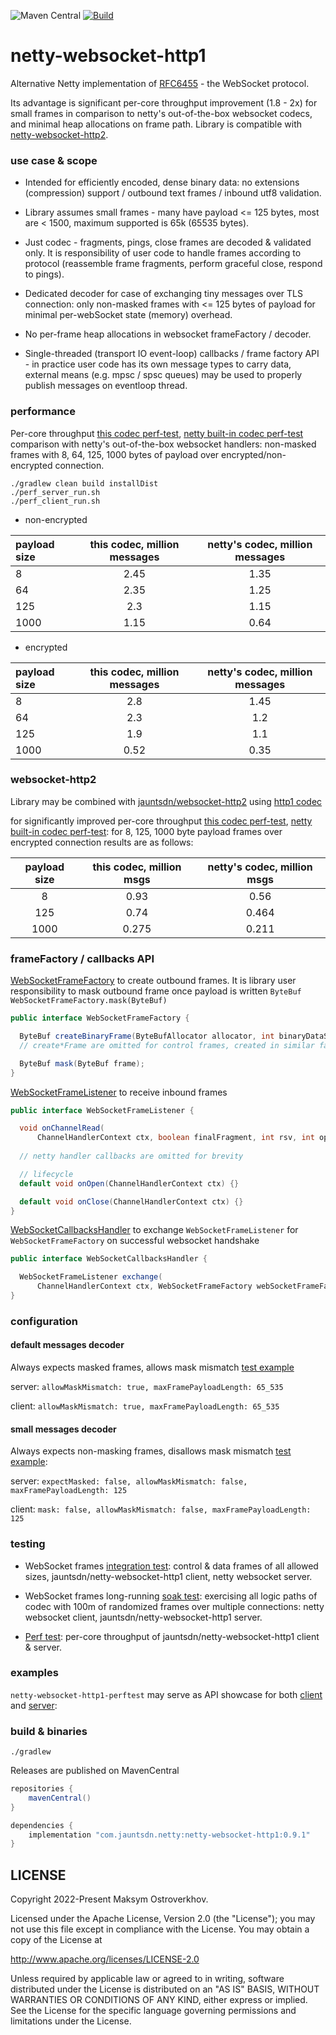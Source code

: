 ![Maven Central](https://img.shields.io/maven-central/v/com.jauntsdn.netty/netty-websocket-http1)
[![Build](https://github.com/jauntsdn/netty-websocket-http1/actions/workflows/ci-build.yml/badge.svg)](https://github.com/jauntsdn/netty-websocket-http1/actions/workflows/ci-build.yml)

# netty-websocket-http1

Alternative Netty implementation of [RFC6455](https://tools.ietf.org/html/rfc6455) - the WebSocket protocol. 

Its advantage is significant per-core throughput improvement (1.8 - 2x) for small frames in comparison to netty's out-of-the-box 
websocket codecs, and minimal heap allocations on frame path. Library is compatible with 
[netty-websocket-http2](https://github.com/jauntsdn/netty-websocket-http2).

### use case & scope

* Intended for efficiently encoded, dense binary data: no extensions (compression) support / outbound text frames / inbound 
utf8 validation.

* Library assumes small frames - many have payload <= 125 bytes, most are < 1500, maximum supported is 65k (65535 bytes).

* Just codec - fragments, pings, close frames are decoded & validated only. It is responsibility of user code 
to handle frames according to protocol (reassemble frame fragments, perform graceful close, 
respond to pings).

* Dedicated decoder for case of exchanging tiny messages over TLS connection: 
only non-masked frames with <= 125 bytes of payload for minimal per-webSocket state (memory) overhead.

* No per-frame heap allocations in websocket frameFactory / decoder.

* Single-threaded (transport IO event-loop) callbacks / frame factory API - 
in practice user code has its own message types to carry data, external means (e.g. mpsc / spsc queues) may be used to 
properly publish messages on eventloop thread.

### performance

Per-core throughput [this codec perf-test](https://github.com/jauntsdn/netty-websocket-http1/tree/develop/netty-websocket-http1-perftest/src/main/java/com/jauntsdn/netty/handler/codec/http/websocketx/perftest), 
[netty built-in codec perf-test](https://github.com/jauntsdn/netty-websocket-http1/tree/netty-codec/netty-builtin-websocket-perftest/src/main/java/io/netty/handler/codec/http/websocketx/perftest) 
comparison with netty's out-of-the-box websocket handlers: 
non-masked frames with 8, 64, 125, 1000 bytes of payload over encrypted/non-encrypted connection.

```
./gradlew clean build installDist
./perf_server_run.sh
./perf_client_run.sh
```

* non-encrypted

| payload size | this codec, million messages | netty's codec, million messages |
| :---         |     :---:      |         :---: |
| 8            | 2.45 | 1.35 |
| 64           | 2.35 | 1.25 |
| 125          | 2.3  | 1.15 |
| 1000         | 1.15 | 0.64 |

* encrypted

| payload size | this codec, million messages | netty's codec, million messages |
| :---         |     :---:     |        :---: |
| 8            | 2.8 | 1.45 |
| 64           | 2.3 |  1.2 |
| 125          | 1.9 | 1.1  |
| 1000         | 0.52| 0.35 |

### websocket-http2

Library may be combined with [jauntsdn/websocket-http2](https://github.com/jauntsdn/netty-websocket-http2) using [http1 codec](https://github.com/jauntsdn/netty-websocket-http2/blob/develop/netty-websocket-http2-callbacks-codec/src/main/java/com/jauntsdn/netty/handler/codec/http2/websocketx/WebSocketCallbacksCodec.java) 

for significantly improved per-core throughput [this codec perf-test](https://github.com/jauntsdn/netty-websocket-http2/tree/develop/netty-websocket-http2-perftest/src/main/java/com/jauntsdn/netty/handler/codec/http2/websocketx/perftest/callbackscodec), 
[netty built-in codec perf-test](https://github.com/jauntsdn/netty-websocket-http2/tree/develop/netty-websocket-http2-perftest/src/main/java/com/jauntsdn/netty/handler/codec/http2/websocketx/perftest/messagecodec): 
for 8, 125, 1000 byte payload frames over encrypted connection results are as follows:  

| payload size | this codec, million msgs  | netty's codec, million msgs |
| :---:        |     :---:     |        :---: |
| 8      | 0.93 | 0.56   |
| 125    | 0.74 | 0.464  |
| 1000   | 0.275 | 0.211 |

### frameFactory / callbacks API

[WebSocketFrameFactory](https://github.com/jauntsdn/netty-websocket-http1/blob/develop/netty-websocket-http1/src/main/java/com/jauntsdn/netty/handler/codec/http/websocketx/WebSocketFrameFactory.java) 
to create outbound frames. It is library user responsibility to mask outbound frame once payload is written 
`ByteBuf WebSocketFrameFactory.mask(ByteBuf)`

```java
public interface WebSocketFrameFactory {

  ByteBuf createBinaryFrame(ByteBufAllocator allocator, int binaryDataSize);
  // create*Frame are omitted for control frames, created in similar fashion

  ByteBuf mask(ByteBuf frame);
}
```

[WebSocketFrameListener](https://github.com/jauntsdn/netty-websocket-http1/blob/develop/netty-websocket-http1/src/main/java/com/jauntsdn/netty/handler/codec/http/websocketx/WebSocketFrameListener.java) 
to receive inbound frames

```java
public interface WebSocketFrameListener {

  void onChannelRead(
      ChannelHandlerContext ctx, boolean finalFragment, int rsv, int opcode, ByteBuf payload);
   
  // netty handler callbacks are omitted for brevity

  // lifecycle
  default void onOpen(ChannelHandlerContext ctx) {}

  default void onClose(ChannelHandlerContext ctx) {}
}
```

[WebSocketCallbacksHandler](https://github.com/jauntsdn/netty-websocket-http1/blob/develop/netty-websocket-http1/src/main/java/com/jauntsdn/netty/handler/codec/http/websocketx/WebSocketCallbacksHandler.java) 
to exchange `WebSocketFrameListener` for `WebSocketFrameFactory` on successful websocket handshake

```java
public interface WebSocketCallbacksHandler {

  WebSocketFrameListener exchange(
      ChannelHandlerContext ctx, WebSocketFrameFactory webSocketFrameFactory);
}
```

### configuration

#### default messages decoder 

Always expects masked frames, allows mask mismatch [test example](https://github.com/jauntsdn/netty-websocket-http1/blob/bc942b19958c1486ef7414bee9c69ef36a55bfa5/netty-websocket-http1-test/src/test/java/com/jauntsdn/netty/handler/codec/http/websocketx/WebSocketHandshakeTest.java#L121)

server: `allowMaskMismatch: true, maxFramePayloadLength: 65_535`
 
client: `allowMaskMismatch: true, maxFramePayloadLength: 65_535`

#### small messages decoder 

Always expects non-masking frames, disallows mask mismatch [test example](https://github.com/jauntsdn/netty-websocket-http1/blob/bc942b19958c1486ef7414bee9c69ef36a55bfa5/netty-websocket-http1-test/src/test/java/com/jauntsdn/netty/handler/codec/http/websocketx/WebSocketHandshakeTest.java#L140):

server: `expectMasked: false, allowMaskMismatch: false, maxFramePayloadLength: 125`
 
client: `mask: false, allowMaskMismatch: false, maxFramePayloadLength: 125` 

### testing

* WebSocket frames [integration test](https://github.com/jauntsdn/netty-websocket-http1/blob/develop/netty-websocket-http1-test/src/test/java/com/jauntsdn/netty/handler/codec/http/websocketx/WebSocketCodecTest.java): 
control & data frames of all allowed sizes, jauntsdn/netty-websocket-http1 client, netty websocket server. 

* WebSocket frames long-running [soak test](https://github.com/jauntsdn/netty-websocket-http1/tree/develop/netty-websocket-http1-soaktest/src/main/java/com/jauntsdn/netty/handler/codec/http/websocketx/soaktest): 
exercising all logic paths of codec with 100m of randomized frames over multiple connections: netty websocket client, jauntsdn/netty-websocket-http1 server.

* [Perf test](https://github.com/jauntsdn/netty-websocket-http1/tree/develop/netty-websocket-http1-perftest/src/main/java/com/jauntsdn/netty/handler/codec/http/websocketx/perftest): 
per-core throughput of jauntsdn/netty-websocket-http1 client & server.

### examples

`netty-websocket-http1-perftest` may serve as API showcase for both [client](https://github.com/jauntsdn/netty-websocket-http1/blob/develop/netty-websocket-http1-perftest/src/main/java/com/jauntsdn/netty/handler/codec/http/websocketx/perftest/client/Main.java) 
and [server](https://github.com/jauntsdn/netty-websocket-http1/blob/develop/netty-websocket-http1-perftest/src/main/java/com/jauntsdn/netty/handler/codec/http/websocketx/perftest/server/Main.java):

### build & binaries

```
./gradlew
```

Releases are published on MavenCentral
```groovy
repositories {
    mavenCentral()
}

dependencies {
    implementation "com.jauntsdn.netty:netty-websocket-http1:0.9.1"
}
```

## LICENSE

Copyright 2022-Present Maksym Ostroverkhov.

Licensed under the Apache License, Version 2.0 (the "License");
you may not use this file except in compliance with the License.
You may obtain a copy of the License at

http://www.apache.org/licenses/LICENSE-2.0

Unless required by applicable law or agreed to in writing, software
distributed under the License is distributed on an "AS IS" BASIS,
WITHOUT WARRANTIES OR CONDITIONS OF ANY KIND, either express or implied.
See the License for the specific language governing permissions and
limitations under the License.